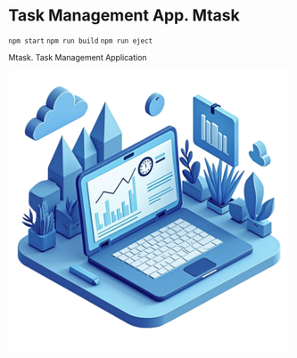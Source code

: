 # Task Management App. Mtask
 `npm start`
 `npm run build`
 `npm run eject`

Mtask. Task Management Application


![](/src/core/images/intro.png)
